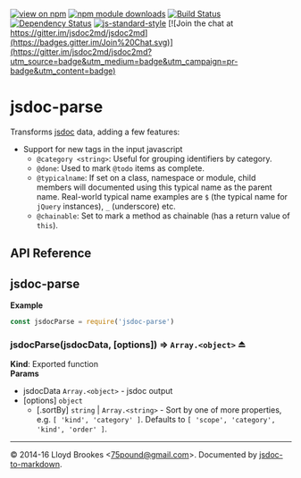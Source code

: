 [![view on npm](http://img.shields.io/npm/v/jsdoc-parse.svg)](https://www.npmjs.org/package/jsdoc-parse)
[![npm module downloads](http://img.shields.io/npm/dt/jsdoc-parse.svg)](https://www.npmjs.org/package/jsdoc-parse)
[![Build Status](https://travis-ci.org/jsdoc2md/jsdoc-parse.svg?branch=master)](https://travis-ci.org/jsdoc2md/jsdoc-parse)
[![Dependency Status](https://david-dm.org/jsdoc2md/jsdoc-parse.svg)](https://david-dm.org/jsdoc2md/jsdoc-parse)
[![js-standard-style](https://img.shields.io/badge/code%20style-standard-brightgreen.svg)](https://github.com/feross/standard)
[![Join the chat at https://gitter.im/jsdoc2md/jsdoc2md](https://badges.gitter.im/Join%20Chat.svg)](https://gitter.im/jsdoc2md/jsdoc2md?utm_source=badge&utm_medium=badge&utm_campaign=pr-badge&utm_content=badge)

# jsdoc-parse
Transforms [jsdoc](https://github.com/jsdoc3/jsdoc) data, adding a few features:

* Support for new tags in the input javascript
  * `@category <string>`: Useful for grouping identifiers by category.
  * `@done`: Used to mark `@todo` items as complete.
  * `@typicalname`: If set on a class, namespace or module, child members will documented using this typical name as the parent name. Real-world typical name examples are `$` (the typical name for `jQuery` instances), `_` (underscore) etc.
  * `@chainable`: Set to mark a method as chainable (has a return value of `this`).

## API Reference
<a name="module_jsdoc-parse"></a>

## jsdoc-parse
**Example**  
```js
const jsdocParse = require('jsdoc-parse')
```
<a name="exp_module_jsdoc-parse--jsdocParse"></a>

### jsdocParse(jsdocData, [options]) ⇒ <code>Array.&lt;object&gt;</code> ⏏
**Kind**: Exported function  
**Params**

- jsdocData <code>Array.&lt;object&gt;</code> - jsdoc output
- [options] <code>object</code>
    - [.sortBy] <code>string</code> | <code>Array.&lt;string&gt;</code> - Sort by one of more properties, e.g. `[ 'kind', 'category' ]`. Defaults to `[ 'scope', 'category', 'kind', 'order' ]`.


* * *

&copy; 2014-16 Lloyd Brookes \<75pound@gmail.com\>. Documented by [jsdoc-to-markdown](https://github.com/75lb/jsdoc-to-markdown).
